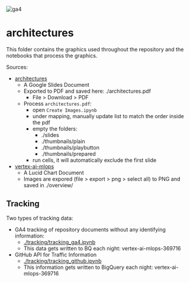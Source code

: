 ![ga4](https://www.google-analytics.com/collect?v=2&tid=G-6VDTYWLKX6&cid=1&en=page_view&sid=1&dl=statmike%2Fvertex-ai-mlops%2Farchitectures&dt=readme.md)

# architectures

This folder contains the graphics used throughout the repository and the notebooks that process the graphics.


Sources:
- [architectures](https://docs.google.com/presentation/d/1pylP8PEhRWFEOw8TQeLCIAsT6TcKR6DXtPR37NSHM3U/edit?usp=sharing&resourcekey=0-qCmD6iLzRKUALTCmcB_wLw)
    - A Google Slides Document
    - Exported to PDF and saved here: ./architectures.pdf
        - File > Download > PDF
    - Process `architectures.pdf`:
        - open `Create Images.ipynb`
        - under mapping, manually update list to match the order inside the pdf
        - empty the folders:
            - ./slides
            - ./thumbnails/plain
            - ./thumbnails/playbutton
            - ./thumbnails/prepared
        - run cells, it will automatically exclude the first slide
- [vertex-ai-mlops](https://drive.google.com/file/d/1j6faffFliqXf51VV0J3Lh38ADRvunqUu/view?usp=sharing&resourcekey=0-R2gI3ClMXO_rrOEP7MVDog)
    - A Lucid Chart Document
    - Images are expored (file > export > png > select all) to PNG and saved in ./overview/

## Tracking
Two types of tracking data:
- GA4 tracking of repository documents without any identifying information:
    - [./tracking/tracking_ga4.ipynb](./tracking/tracking_ga4.ipynb)
    - This data gets written to BQ each night: vertex-ai-mlops-369716
- GitHub API for Traffic Information
    - [./tracking/tracking_github.ipynb](./tracking/tracking_github.ipynb)
    - This information gets written to BigQuery each night: vertex-ai-mlops-369716
